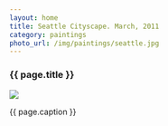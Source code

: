 ```yaml
---
layout: home
title: Seattle Cityscape. March, 2011
category: paintings
photo_url: /img/paintings/seattle.jpg
---
```


<div>
  <h3>{{ page.title }}</h3>
  <img src="{{ page.photo_url }}" style="max-width: 100%;"/>
  <p>{{ page.caption }}</p>
</div>